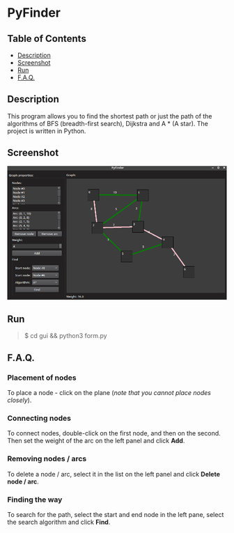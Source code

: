 # PyFinder

## Table of Contents

- [Description](#description)
- [Screenshot](#screenshot)
- [Run](#run)
- [F.A.Q.](#faq)

## Description
This program allows you to find the shortest path or just the path of the algorithms of BFS (breadth-first search), Dijkstra and A * (A star).
The project is written in Python.

## Screenshot
![image](screenshot.png)

## Run
> $ cd gui && python3 form.py

## F.A.Q.

### Placement of nodes

To place a node - click on the plane (*note that you cannot place nodes closely*).

### Connecting nodes

To connect nodes, double-click on the first node, and then on the second. Then set the weight of the arc on the left panel and click **Add**.

### Removing nodes / arcs

To delete a node / arc, select it in the list on the left panel and click **Delete node / arc**.

### Finding the way

To search for the path, select the start and end node in the left pane, select the search algorithm and click **Find**.
